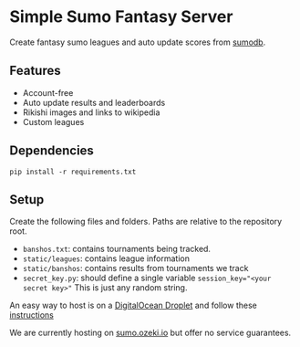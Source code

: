 # Simple Sumo Fantasy Server


Create fantasy sumo leagues and auto update scores from [sumodb](sumodb.sumogames.de).

## Features

* Account-free
* Auto update results and leaderboards
* Rikishi images and links to wikipedia
* Custom leagues 

## Dependencies

```
pip install -r requirements.txt
```

## Setup

Create the following files and folders. Paths are relative to the repository root.

* `banshos.txt`: contains tournaments being tracked.
* `static/leagues`: contains league information
* `static/banshos`: contains results from tournaments we track
* `secret_key.py`: should define a single variable `session_key="<your secret key>"` This is just any random string.


An easy way to host is on a [DigitalOcean Droplet](https://www.digitalocean.com/) and follow these [instructions](https://www.digitalocean.com/community/tutorials/how-to-serve-flask-applications-with-gunicorn-and-nginx-on-ubuntu-18-04)

We are currently hosting on [sumo.ozeki.io](http://sumo.ozeki.io) but offer no service guarantees.
